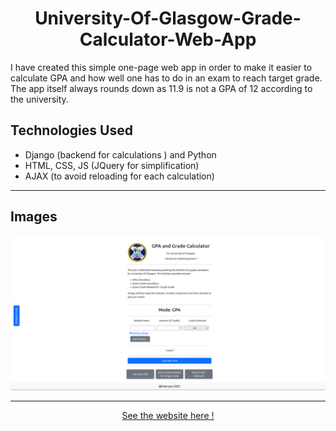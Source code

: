 <h1 align = "center" >University-Of-Glasgow-Grade-Calculator-Web-App </h1>
I have created this simple one-page web app in order to make it easier to calculate GPA and how well one has to do in an exam to reach target grade. The app itself always rounds down as 11.9 is not a GPA of 12 according to the university.  
 
<h2> Technologies Used </h2>  
<ul> 
  <li> Django (backend for calculations ) and Python</li> 
 <li> HTML, CSS, JS (JQuery for simplification) </li> 
 <li> AJAX (to avoid reloading for each calculation)</li> 
</ul>
  
 <hr>
 
 <h2> Images </h2>  
   <img src = "/static/images/website_screenshot.png" alt = "Screenshot of website on pythonanywhere.com"> 
 <hr>
 
 
 <p align="center"> 
 <a href = "http://gmxinterysy.eu.pythonanywhere.com/" > See the website here  ! </a> 
</p>

